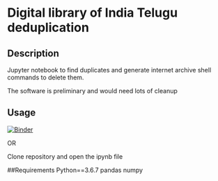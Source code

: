 # Digital library of India Telugu deduplication


## Description
Jupyter notebook  to find duplicates and generate internet archive shell commands to delete them.

The software is preliminary and would need lots of cleanup

## Usage

[![Binder](https://mybinder.org/badge_logo.svg)](https://hub.mybinder.org/user/arjunaraoc-deduplicate-dli-z739ih1y/notebooks/Digital%20Library%20of%20India%20Telugu%20Deduplication.ipynb)

OR


Clone repository and open the ipynb file


##Requirements
Python==3.6.7
pandas
numpy







